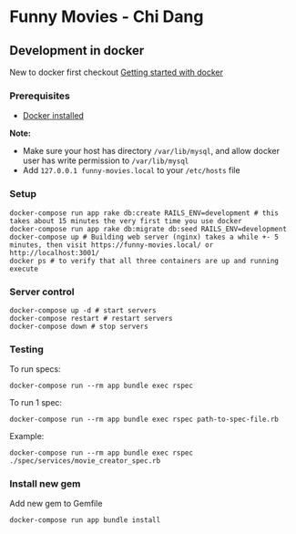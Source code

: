 # Funny Movies - Chi Dang

## Development in docker

New to docker first checkout [Getting started with docker](https://docs.docker.com/get-started/)

### Prerequisites

* [Docker installed](https://docs.docker.com/docker-for-mac/install/)

**Note:**
* Make sure your host has directory `/var/lib/mysql`, and allow docker user has write permission to `/var/lib/mysql`
* Add `127.0.0.1 funny-movies.local` to your `/etc/hosts` file

### Setup

    docker-compose run app rake db:create RAILS_ENV=development # this takes about 15 minutes the very first time you use docker
    docker-compose run app rake db:migrate db:seed RAILS_ENV=development
    docker-compose up # Building web server (nginx) takes a while +- 5 minutes, then visit https://funny-movies.local/ or http://localhost:3001/
    docker ps # to verify that all three containers are up and running execute 

### Server control

    docker-compose up -d # start servers
    docker-compose restart # restart servers
    docker-compose down # stop servers

### Testing

To run specs:

    docker-compose run --rm app bundle exec rspec

To run 1 spec:

    docker-compose run --rm app bundle exec rspec path-to-spec-file.rb

Example:
    
    docker-compose run --rm app bundle exec rspec ./spec/services/movie_creator_spec.rb
### Install new gem

Add new gem to Gemfile

    docker-compose run app bundle install

